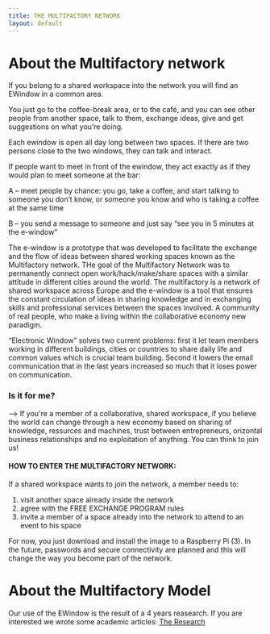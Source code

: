 ```yaml
---
title: THE MULTIFACTORY NETWORK
layout: default
---
```


# About the Multifactory network

If you belong to a shared workspace into the network you will find an EWindow in a common area.

You just go to the coffee-break area, or to the café, and you can see other people from another space, talk to them, exchange ideas, give and get suggestions on what you’re doing. 

Each ewindow is open all day long between two spaces. If there are two persons close to the two windows, they can talk and interact.

If people want to meet in front of the ewindow, they act exactly as if they would plan to meet someone at the bar:

A – meet people by chance: you go, take a coffee, and start talking to someone you don’t know, or someone you know and who is taking a coffee at the same time

B – you send a message to someone and just say “see you in 5 minutes at the e-window”


The e-window is a prototype that was developed to facilitate the exchange and the flow of ideas between shared working spaces known as the Multifactory network. THe goal of the Multifactory Network was to permanently connect open work/hack/make/share spaces with a similar attitude in different cities around the world. 
The multifactory is  a network of shared workspace across Europe and the e-window is a tool that ensures the   constant circulation of ideas in sharing knowledge and in exchanging skills and professional services between the spaces involved.
A community of real people, who make a living within the collaborative economy new paradigm. 

“Electronic Window” solves two current problems: first it let team members working in different buildings, cities or countries to share daily life and common values which is crucial team building. Second it lowers the email communication that in the last years increased so much that it loses power on communication.

### Is it for me? 
--> If you're a member of a collaborative, shared workspace, if you believe the world can change through a new economy based on sharing of knowledge, ressurces and machines, trust between entrepreneurs, orizontal business relationships and no exploitation of anything. You can think to join us!

#### HOW TO ENTER THE MULTIFACTORY NETWORK:
If a shared workspace wants to join the network, a member needs to:
1. visit another space already inside the network
2. agree with the FREE EXCHANGE PROGRAM rules
3. invite a member of a space already into the network to attend to an event to his space

For now, you just download and install the image to a Raspberry Pi (3).
In the future, passwords and secure connectivity are planned and this will change the way you become part of the network.


# About the Multifactory Model

Our use of the EWindow is the result of a 4 years reasearch. If you are interested we wrote some academic articles:
[The Research](https://www.igi-global.com/chapter/a-new-approach-to-knowledge-sharing/130789)


